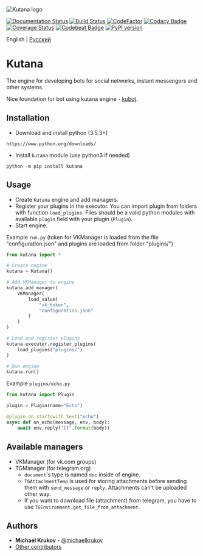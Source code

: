 ![Kutana logo](docs/_static/kutana-logo-512.png)

[![Documentation Status](https://readthedocs.org/projects/kutana/badge/?version=latest)](https://kutana.readthedocs.io/en/latest/?badge=latest)
[![Build Status](https://travis-ci.com/ekonda/kutana.svg?branch=master)](https://travis-ci.com/ekonda/kutana)
[![CodeFactor](https://www.codefactor.io/repository/github/ekonda/kutana/badge)](https://www.codefactor.io/repository/github/ekonda/kutana)
[![Codacy Badge](https://api.codacy.com/project/badge/Grade/3119bfb791604b9db38e8e7a13e1d415)](https://www.codacy.com/app/michaelkrukov/kutana?utm_source=github.com&amp;utm_medium=referral&amp;utm_content=ekonda/kutana&amp;utm_campaign=Badge_Grade)
[![Coverage Status](https://coveralls.io/repos/github/ekonda/kutana/badge.svg?branch=master)](https://coveralls.io/github/ekonda/kutana?branch=master)
[![Codebeat Badge](https://codebeat.co/badges/fd698be3-d0f9-4e3c-b235-1c3a3cdb98a9)](https://codebeat.co/projects/github-com-ekonda-kutana-master)
[![PyPI version](https://badge.fury.io/py/kutana.svg)](https://badge.fury.io/py/kutana)

English | [Русский](README.ru.md)

# Kutana
The engine for developing bots for social networks, instant messengers and other systems.

Nice foundation for bot using kutana engine - [kubot](https://github.com/ekonda/kubot).

## Installation
- Download and install python (3.5.3+)

```
https://www.python.org/downloads/
```

- Install `kutana` module (use python3 if needed)

```
python -m pip install kutana
```

## Usage
- Create `Kutana` engine and add managers.
- Register your plugins in the executor. You can import plugin from folders with function `load_plugins`. Files should be a valid python modules with available `plugin` field with your plugin (`Plugin`).
- Start engine.

Example `run.py` (token for VKManager is loaded from the file
"configuration.json" and plugins are loaded from folder "plugins/")
```py
from kutana import *

# Create engine
kutana = Kutana()

# Add VKManager to engine
kutana.add_manager(
    VKManager(
        load_value(
            "vk_token",
            "configuration.json"
        )
    )
)

# Load and register plugins
kutana.executor.register_plugins(
    load_plugins("plugins/")
)

# Run engine
kutana.run()
```


Example `plugins/echo.py`
```py
from kutana import Plugin

plugin = Plugin(name="Echo")

@plugin.on_startswith_text("echo")
async def on_echo(message, env, body):
    await env.reply("{}".format(body))
```

## Available managers
- VKManager (for vk.com groups)
- TGManager (for telegram.org)
    - `document`'s type is named `doc` inside of engine.
    - `TGAttachmentTemp` is used for storing attachments before sending them
    with `send_message` or `reply`. Attachments can't be uploaded other way.
    - If you want to download file (attachment) from telegram, you have to use
    `TGEnvironment.get_file_from_attachment`.

## Authors
- **Michael Krukov** - [@michaelkrukov](https://github.com/michaelkrukov)
- [Other contributors](CONTRIBUTORS.md)
